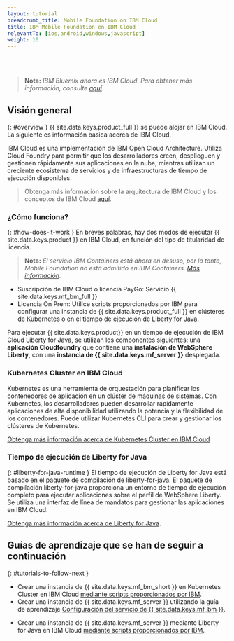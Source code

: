 ```yaml
---
layout: tutorial
breadcrumb_title: Mobile Foundation on IBM Cloud
title: IBM Mobile Foundation en IBM Cloud
relevantTo: [ios,android,windows,javascript]
weight: 10
---
```

<!-- NLS_CHARSET=UTF-8 -->
<br/><br/>
> **Nota:** *IBM Bluemix ahora es IBM Cloud. Para obtener más información, consulte [aquí](https://www.ibm.com/blogs/bluemix/2017/10/bluemix-is-now-ibm-cloud/).*

## Visión general
{: #overview }
{{ site.data.keys.product_full }} se puede alojar en IBM Cloud. La siguiente es información básica acerca de IBM Cloud.

IBM Cloud es una implementación de IBM Open Cloud Architecture. Utiliza Cloud Foundry para permitir que los desarrolladores creen, desplieguen y gestionen rápidamente sus aplicaciones en la nube, mientras utilizan un creciente ecosistema de servicios y de infraestructuras de tiempo de ejecución disponibles.

> Obtenga más información sobre la arquitectura de IBM Cloud y los conceptos de IBM Cloud [aquí](https://console.bluemix.net/docs/overview/ibm-cloud.html#overview).

### ¿Cómo funciona?
{: #how-does-it-work }
En breves palabras, hay dos modos de ejecutar {{ site.data.keys.product }} en IBM Cloud, en función del tipo de titularidad de licencia.

> **Nota:** *El servicio IBM Containers está ahora en desuso, por lo tanto, Mobile Foundation no está admitido en IBM Containers. [Más información](https://www.ibm.com/blogs/bluemix/2017/07/deprecation-single-scalable-group-container-service-bluemix-public/).*

* Suscripción de IBM Cloud o licencia PayGo: Servicio {{ site.data.keys.mf_bm_full }}
* Licencia On Prem: Utilice scripts proporcionados por IBM para configurar una instancia de {{ site.data.keys.product_full }} en clústeres de Kubernetes o en el tiempo de ejecución de Liberty for Java.

<!--To run {{ site.data.keys.product }} on Bluemix IBM Containers, several components must interact with one another: the first component is an **image** that contains a **Linux distribution with a WebSphere Liberty installation**, with a **{{ site.data.keys.mf_server }} instance** deployed to it. The image is then stored inside an **IBM Container**, and the IBM Container is managed by **Bluemix**.-->

Para ejecutar {{ site.data.keys.product}} en un tiempo de ejecución de IBM Cloud Liberty for Java, se utilizan los componentes siguientes: una **aplicación Cloudfoundry** que contiene una **instalación de WebSphere Liberty**, con una **instancia de {{ site.data.keys.mf_server }}** desplegada.

### Kubernetes Cluster en IBM Cloud
Kubernetes es una herramienta de orquestación para planificar los contenedores de aplicación en un clúster de máquinas de sistemas. Con Kubernetes, los desarrolladores pueden desarrollar rápidamente aplicaciones de alta disponibilidad utilizando la potencia y la flexibilidad de los contenedores.
Puede utilizar Kubernetes CLI para crear y gestionar los clústeres de Kubernetes.

[Obtenga más información acerca de Kubernetes Cluster en IBM Cloud](https://console.bluemix.net/docs/containers/cs_tutorials.html#cs_tutorials)

<!--### IBM Containers
{: #ibm-containers }
IBM Containers are objects that are used to run images in a hosted cloud environment. IBM Containers hold everything that an app needs to run.

IBM Container infrastructure includes a private registry for your images, so that you can upload, store, and retrieve them. You can make those images available for Bluemix to manage them. A command line interface is then used to manage your containers on Bluemix - More on this in the following tutorials.

[Learn more about IBM Containers](https://www.ng.bluemix.net/docs/containers/container_index.html).-->

### Tiempo de ejecución de Liberty for Java
{: #liberty-for-java-runtime }
El tiempo de ejecución de Liberty for Java está basado en el paquete de compilación de liberty-for-java. El paquete de compilación liberty-for-java proporciona un entorno de tiempo de ejecución completo para ejecutar aplicaciones sobre el perfil de WebSphere Liberty. Se utiliza una interfaz de línea de mandatos para gestionar las aplicaciones en IBM Cloud.

[Obtenga más información acerca de Liberty for Java](https://console.bluemix.net/docs/runtimes/liberty/index.html).


## Guías de aprendizaje que se han de seguir a continuación
{: #tutorials-to-follow-next }

* Crear una instancia de {{ site.data.keys.mf_bm_short }} en Kubernetes Cluster en IBM Cloud [mediante scripts proporcionados por IBM](mobilefirst-server-using-kubernetes/).
* Crear una instancia de {{ site.data.keys.mf_server }} utilizando la guía de aprendizaje [Configuración del servicio de {{ site.data.keys.mf_bm }}](using-mobile-foundation/).
<!--* Create a {{ site.data.keys.mf_server }} instance on Bluemix [using IBM provided scripts](mobilefirst-server-using-scripts/) using IBM Containers.-->
* Crear una instancia de {{ site.data.keys.mf_server }} mediante Liberty for Java en IBM Cloud [mediante scripts proporcionados por IBM](mobilefirst-server-using-scripts-lbp/).
